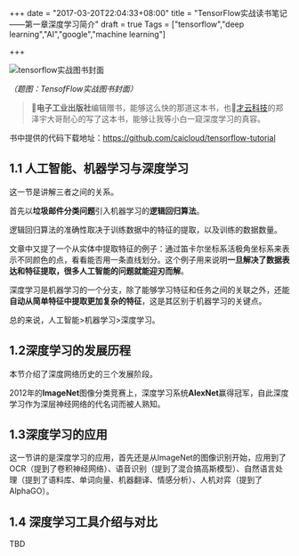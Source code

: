+++
date = "2017-03-20T22:04:33+08:00"
title = "TensorFlow实战读书笔记——第一章深度学习简介"
draft = true
Tags = ["tensorflow","deep learning","AI","google","machine learning"]

+++

![tensorflow实战图书封面](http://olz1di9xf.bkt.clouddn.com/tensorflow-book-page.jpg)

*（题图：TensofFlow实战图书封面）*

> 🙏**电子工业出版社**编辑赠书，能够这么快的那道这本书，也🙏[才云科技](www.caicloud.io)的郑泽宇大哥耐心的写了这本书，能够让我等小白一窥深度学习的真容。

书中提供的代码下载地址：https://github.com/caicloud/tensorflow-tutorial

## 1.1 人工智能、机器学习与深度学习

这一节是讲解三者之间的关系。

首先以**垃圾邮件分类问题**引入机器学习的**逻辑回归算法**。

逻辑回归算法的准确性取决于训练数据中的特征的提取，以及训练的数据数量。

文章中又提了一个从实体中提取特征的例子：通过笛卡尔坐标系活极角坐标系来表示不同颜色的点，看看能否用一条直线划分。这个例子用来说明**一旦解决了数据表达和特征提取，很多人工智能的问题就能迎刃而解**。

深度学习是机器学习的一个分支，除了能够学习特征和任务之间的关联之外，还能**自动从简单特征中提取更加复杂的特征**，这是其区别于机器学习的关键点。

总的来说，人工智能>机器学习>深度学习。

## 1.2深度学习的发展历程

本节介绍了深度网络历史的三个发展阶段。

2012年的**ImageNet**图像分类竞赛上，深度学习系统**AlexNet**赢得冠军，自此深度学习作为深层神经网络的代名词而被人熟知。

## 1.3深度学习的应用

这一节讲的是深度学习的应用，首先还是从ImageNet的图像识别开始，应用到了OCR（提到了卷积神经网络）、语音识别（提到了混合搞高斯模型）、自然语言处理（提到了语料库、单词向量、机器翻译、情感分析）、人机对弈（提到了AlphaGO）。

## 1.4 深度学习工具介绍与对比

TBD

